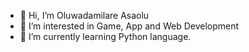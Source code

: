 - 👋 Hi, I’m Oluwadamilare Asaolu
- 👀 I’m interested in Game, App and Web Development
- 🌱 I’m currently learning Python language.

<!---
Damikage/Damikage is a ✨ special ✨ repository because its `README.md` (this file) appears on your GitHub profile.
You can click the Preview link to take a look at your changes.
--->
